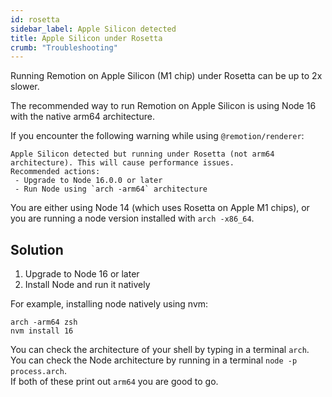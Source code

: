 ```yaml
---
id: rosetta
sidebar_label: Apple Silicon detected
title: Apple Silicon under Rosetta
crumb: "Troubleshooting"
---
```


Running Remotion on Apple Silicon (M1 chip) under Rosetta can be up to 2x slower.

The recommended way to run Remotion on Apple Silicon is using Node 16 with the native arm64 architecture.

If you encounter the following warning while using `@remotion/renderer`:

```
Apple Silicon detected but running under Rosetta (not arm64 architecture). This will cause performance issues.
Recommended actions:
 - Upgrade to Node 16.0.0 or later
 - Run Node using `arch -arm64` architecture
```

You are either using Node 14 (which uses Rosetta on Apple M1 chips), or you are running a node version installed with `arch -x86_64`.

## Solution

1. Upgrade to Node 16 or later
1. Install Node and run it natively

For example, installing node natively using nvm:

```
arch -arm64 zsh
nvm install 16
```

You can check the architecture of your shell by typing in a terminal `arch`.  
You can check the Node architecture by running in a terminal `node -p process.arch`.  
If both of these print out `arm64` you are good to go.
